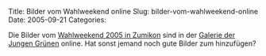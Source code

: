 Title: Bilder vom Wahlweekend online
Slug: bilder-vom-wahlweekend-online
Date: 2005-09-21
Categories:

Die Bilder vom [Wahlweekend 2005 in Zumikon](http://gallery.jungegruene.ch/?gallery=Wahlweekend-Z-rich-2005) sind in der [Galerie der Jungen Grünen](http://gallery.jungegruene.ch/) online. Hat sonst jemand noch gute Bilder zum hinzufügen?
